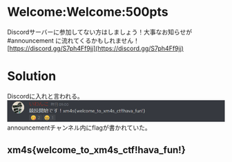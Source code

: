 # Welcome:Welcome:500pts
Discordサーバーに参加してない方はしましょう！大事なお知らせが #announcement に流れてくるかもしれません！  
[https://discord.gg/S7ph4Ff9jj](https://discord.gg/S7ph4Ff9jj)  

# Solution
Discordに入れと言われる。  
![flag.png](images/flag.png)  
announcementチャンネル内にflagが書かれていた。  

## xm4s{welcome_to_xm4s_ctf!hava_fun!}